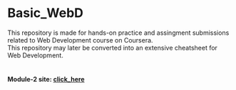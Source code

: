 # Basic_WebD
This repository is made for hands-on practice and assingment submissions related to Web Development course on Coursera.</br>
This repository may later be converted into an extensive cheatsheet for Web Development.
</br>
</br>
#### Module-2 site: <a href="module2-solution/index.html">click_here</a>
